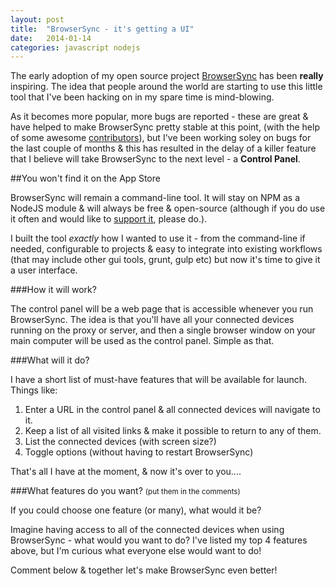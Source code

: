 ```yaml
---
layout: post
title:  "BrowserSync - it's getting a UI"
date:   2014-01-14
categories: javascript nodejs
---
```


The early adoption of my open source project [BrowserSync](http://browsersync.io) has been **really** inspiring. The idea that people around the world are starting to use this little tool that I've been hacking on in my spare time is mind-blowing.

As it becomes more popular, more bugs are reported - these are great & have helped to make BrowserSync pretty stable at this point, (with the help of some awesome [contributors](https://github.com/shakyShane/browser-sync/graphs/contributors)), but I've been working soley on bugs for the last couple of months & this has resulted in the delay of a killer feature that I believe will take BrowserSync to the next level - a **Control Panel**.

##You won't find it on the App Store

BrowserSync will remain a command-line tool. It will stay on NPM as a NodeJS module & will always be free & open-source (although if you do use it often and would like to [support it](https://github.com/shakyShane/browser-sync#support), please do.).

I built the tool *exactly* how I wanted to use it - from the command-line if needed, configurable to projects & easy to integrate into existing workflows (that may include other gui tools, grunt, gulp etc) but now it's time to give it a user interface.

###How it will work?

The control panel will be a web page that is accessible whenever you run BrowserSync. The idea is that you'll have all your connected devices running on the proxy or server, and then a single browser window on your main computer will be used as the control panel. Simple as that.

###What will it do?

I have a short list of must-have features that will be available for launch. Things like:

1. Enter a URL in the control panel & all connected devices will navigate to it.
2. Keep a list of all visited links & make it possible to return to any of them.
3. List the connected devices (with screen size?)
5. Toggle options (without having to restart BrowserSync)

That's all I have at the moment, & now it's over to you....

###What features do you want? <small>(put them in the comments)</small>

If you could choose one feature (or many), what would it be? 

Imagine having access to all of the connected devices when using BrowserSync - what would you want to do? I've listed my top 4 features above, but I'm curious what everyone else would want to do!

Comment below & together let's make BrowserSync even better!
